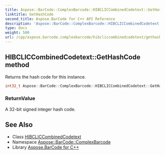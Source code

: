 ```yaml
---
title: Aspose::BarCode::ComplexBarcode::HIBCLICCombinedCodetext::GetHashCode method
linktitle: GetHashCode
second_title: Aspose.BarCode for C++ API Reference
description: 'Aspose::BarCode::ComplexBarcode::HIBCLICCombinedCodetext::GetHashCode method. Returns the hash code for this instance in C++.'
type: docs
weight: 500
url: /cpp/aspose.barcode.complexbarcode/hibcliccombinedcodetext/gethashcode/
---
```

## HIBCLICCombinedCodetext::GetHashCode method


Returns the hash code for this instance.

```cpp
int32_t Aspose::BarCode::ComplexBarcode::HIBCLICCombinedCodetext::GetHashCode() const override
```


### ReturnValue

A 32-bit signed integer hash code.

## See Also

* Class [HIBCLICCombinedCodetext](../)
* Namespace [Aspose::BarCode::ComplexBarcode](../../)
* Library [Aspose.BarCode for C++](../../../)
